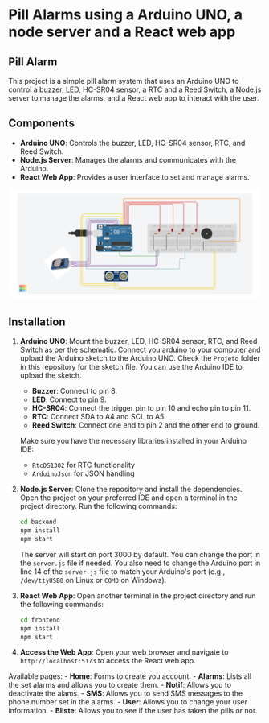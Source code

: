 # Pill Alarms using a Arduino UNO, a node server and a React web app

## Pill Alarm
This project is a simple pill alarm system that uses an Arduino UNO to control a buzzer, LED, HC-SR04 sensor, a RTC and a Reed Switch, a Node.js server to manage the alarms, and a React web app to interact with the user.

## Components
- **Arduino UNO**: Controls the buzzer, LED, HC-SR04 sensor, RTC, and Reed Switch.
- **Node.js Server**: Manages the alarms and communicates with the Arduino.
- **React Web App**: Provides a user interface to set and manage alarms.

![Pill Alarm System](rmImgs/Diagrama.png)

## Installation
1. **Arduino UNO**:  Mount the buzzer, LED, HC-SR04 sensor, RTC, and Reed Switch as per the schematic. Connect you arduino to your computer and upload the Arduino sketch to the Arduino UNO. Check the `Projeto` folder in this repository for the sketch file. You can use the Arduino IDE to upload the sketch.

    - **Buzzer**: Connect to pin 8.
    - **LED**: Connect to pin 9.
    - **HC-SR04**: Connect the trigger pin to pin 10 and echo pin to pin 11.
    - **RTC**: Connect SDA to A4 and SCL to A5.
    - **Reed Switch**: Connect one end to pin 2 and the other end to ground.

   Make sure you have the necessary libraries installed in your Arduino IDE:
   - `RtcDS1302` for RTC functionality
   - `ArduinoJson` for JSON handling

2. **Node.js Server**: Clone the repository and install the dependencies.
Open the project on your preferred IDE and open a terminal in the project directory. Run the following commands:
    ```bash
    cd backend
    npm install
    npm start
    ```
    The server will start on port 3000 by default. You can change the port in the `server.js` file if needed. You also need to change the Arduino port in line 14 of the `server.js` file to match your Arduino's port (e.g., `/dev/ttyUSB0` on Linux or `COM3` on Windows).

3. **React Web App**: Open another terminal in the project directory and run the following commands:
    ```bash
    cd frontend
    npm install
    npm start
    ```

4. **Access the Web App**: Open your web browser and navigate to `http://localhost:5173` to access the React web app.

Available pages:
    - **Home**: Forms to create you account.
    - **Alarms**: Lists all the set alarms and allows you to create them.
    - **Notif**: Allows you to deactivate the alams.
    - **SMS**: Allows you to send SMS messages to the phone number set in the alarms.
    - **User**: Allows you to change your user information.
    - **Bliste**: Allows you to see if the user has taken the pills or not.



    